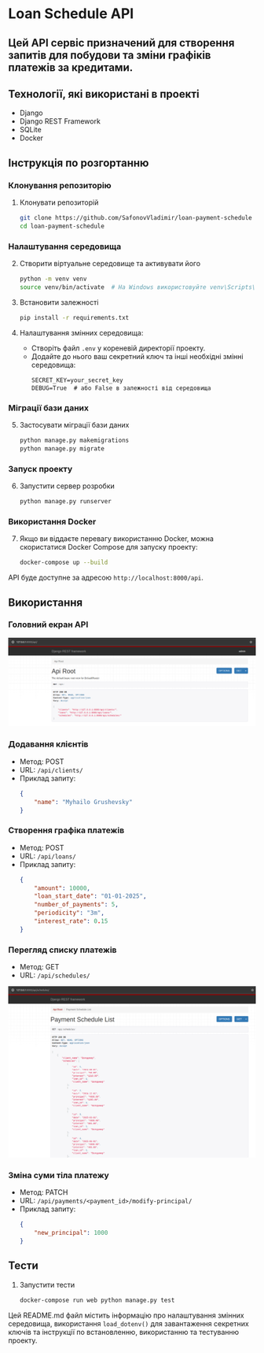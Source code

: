 # Loan Schedule API

## Цей API сервіс призначений для створення запитів для побудови та зміни графіків платежів за кредитами.

## Технології, які використані в проекті
- Django
- Django REST Framework
- SQLite
- Docker 

## Інструкція по розгортанню

### Клонування репозиторію
1. Клонувати репозиторій
    ```sh
    git clone https://github.com/SafonovVladimir/loan-payment-schedule
    cd loan-payment-schedule
    ```

### Налаштування середовища
2. Створити віртуальне середовище та активувати його
    ```sh
    python -m venv venv
    source venv/bin/activate  # На Windows використовуйте venv\Scripts\activate
    ```

3. Встановити залежності
    ```sh
    pip install -r requirements.txt
    ```
   
4. Налаштування змінних середовища:
    - Створіть файл `.env` у кореневій директорії проекту.
    - Додайте до нього ваш секретний ключ та інші необхідні змінні середовища:
        ```
        SECRET_KEY=your_secret_key
        DEBUG=True  # або False в залежності від середовища
        ```

### Міграції бази даних
5. Застосувати міграції бази даних
    ```sh
    python manage.py makemigrations
    python manage.py migrate
    ```

### Запуск проекту
6. Запустити сервер розробки
    ```sh
    python manage.py runserver
    ```

### Використання Docker
7. Якщо ви віддаєте перевагу використанню Docker, можна скористатися Docker Compose для запуску проекту:
    ```sh
    docker-compose up --build
    ```

API буде доступне за адресою `http://localhost:8000/api`.

## Використання

### Головний екран API

![screenshot](/loan_payment_schedule/readme_images/main_screen.png "Main_screen")

### Додавання клієнтів

- Метод: POST
- URL: `/api/clients/`
- Приклад запиту:
    ```json
    {
        "name": "Myhailo Grushevsky"
    }
    ```

### Створення графіка платежів
- Метод: POST
- URL: `/api/loans/`
- Приклад запиту:
    ```json
    {
        "amount": 10000,
        "loan_start_date": "01-01-2025",
        "number_of_payments": 5,
        "periodicity": "3m",
        "interest_rate": 0.15
    }
    ```
  
### Перегляд списку платежів
- Метод: GET
- URL: `/api/schedules/`

![screenshot](/loan_payment_schedule/readme_images/schedule_screen.png)

### Зміна суми тіла платежу
- Метод: PATCH
- URL: `/api/payments/<payment_id>/modify-principal/`
- Приклад запиту:
    ```json
    {
        "new_principal": 1000
    }
    ```

## Тести

1. Запустити тести
    ```sh
    docker-compose run web python manage.py test
    ```

Цей README.md файл містить інформацію про налаштування змінних середовища, 
використання `load_dotenv()` для завантаження секретних ключів та інструкції по встановленню, 
використанню та тестуванню проекту.
